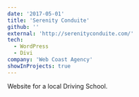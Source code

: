 ```yaml
---
date: '2017-05-01'
title: 'Serenity Conduite'
github: ''
external: 'http://serenityconduite.com/'
tech:
  - WordPress
  - Divi
company: 'Web Coast Agency'
showInProjects: true
---
```


Website for a local Driving School.
